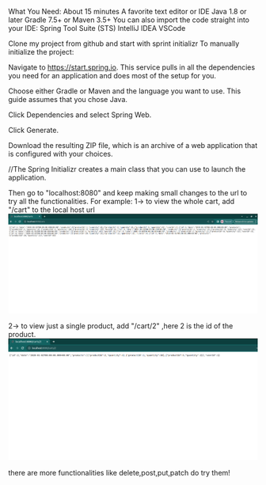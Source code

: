 What You Need:
    About 15 minutes
A favorite text editor or IDE
    Java 1.8 or later
    Gradle 7.5+ or Maven 3.5+
You can also import the code straight into your IDE:
    Spring Tool Suite (STS)
    IntelliJ IDEA
    VSCode

Clone my project from github and start with sprint initializr
To manually initialize the project:

Navigate to https://start.spring.io. This service pulls in all the dependencies you need for an application and does most of the setup for you.

Choose either Gradle or Maven and the language you want to use. This guide assumes that you chose Java.

Click Dependencies and select Spring Web.

Click Generate.

Download the resulting ZIP file, which is an archive of a web application that is configured with your choices.

//The Spring Initializr creates a main class that you can use to launch the application. 

Then go to "localhost:8080" and keep making small changes to the url to try all the functionalities. For example: 
1-> to view the whole cart, add "/cart" to the local host url
![alt text](image-1.png)

2-> to view just a single product, add "/cart/2" ,here 2 is the id of the product.
![alt text](image.png)

there are more functionalities like delete,post,put,patch
do try them!